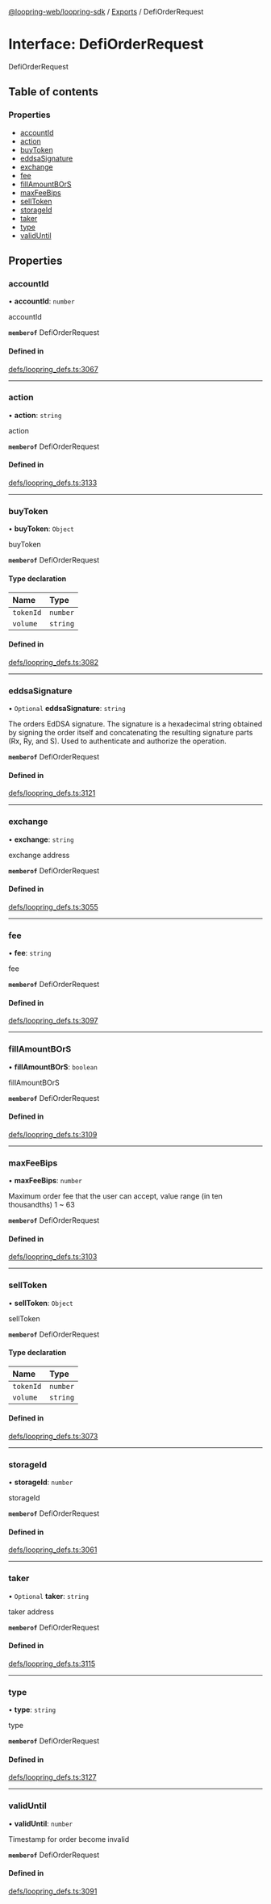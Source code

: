 [@loopring-web/loopring-sdk](../README.md) / [Exports](../modules.md) / DefiOrderRequest

# Interface: DefiOrderRequest

DefiOrderRequest

## Table of contents

### Properties

- [accountId](DefiOrderRequest.md#accountid)
- [action](DefiOrderRequest.md#action)
- [buyToken](DefiOrderRequest.md#buytoken)
- [eddsaSignature](DefiOrderRequest.md#eddsasignature)
- [exchange](DefiOrderRequest.md#exchange)
- [fee](DefiOrderRequest.md#fee)
- [fillAmountBOrS](DefiOrderRequest.md#fillamountbors)
- [maxFeeBips](DefiOrderRequest.md#maxfeebips)
- [sellToken](DefiOrderRequest.md#selltoken)
- [storageId](DefiOrderRequest.md#storageid)
- [taker](DefiOrderRequest.md#taker)
- [type](DefiOrderRequest.md#type)
- [validUntil](DefiOrderRequest.md#validuntil)

## Properties

### accountId

• **accountId**: `number`

accountId

**`memberof`** DefiOrderRequest

#### Defined in

[defs/loopring_defs.ts:3067](https://github.com/Loopring/loopring_sdk/blob/6d0be7c/src/defs/loopring_defs.ts#L3067)

___

### action

• **action**: `string`

action

**`memberof`** DefiOrderRequest

#### Defined in

[defs/loopring_defs.ts:3133](https://github.com/Loopring/loopring_sdk/blob/6d0be7c/src/defs/loopring_defs.ts#L3133)

___

### buyToken

• **buyToken**: `Object`

buyToken

**`memberof`** DefiOrderRequest

#### Type declaration

| Name | Type |
| :------ | :------ |
| `tokenId` | `number` |
| `volume` | `string` |

#### Defined in

[defs/loopring_defs.ts:3082](https://github.com/Loopring/loopring_sdk/blob/6d0be7c/src/defs/loopring_defs.ts#L3082)

___

### eddsaSignature

• `Optional` **eddsaSignature**: `string`

The orders EdDSA signature. The signature is a hexadecimal string obtained by signing the order itself and concatenating the resulting signature parts (Rx, Ry, and S). Used to authenticate and authorize the operation.

**`memberof`** DefiOrderRequest

#### Defined in

[defs/loopring_defs.ts:3121](https://github.com/Loopring/loopring_sdk/blob/6d0be7c/src/defs/loopring_defs.ts#L3121)

___

### exchange

• **exchange**: `string`

exchange address

**`memberof`** DefiOrderRequest

#### Defined in

[defs/loopring_defs.ts:3055](https://github.com/Loopring/loopring_sdk/blob/6d0be7c/src/defs/loopring_defs.ts#L3055)

___

### fee

• **fee**: `string`

fee

**`memberof`** DefiOrderRequest

#### Defined in

[defs/loopring_defs.ts:3097](https://github.com/Loopring/loopring_sdk/blob/6d0be7c/src/defs/loopring_defs.ts#L3097)

___

### fillAmountBOrS

• **fillAmountBOrS**: `boolean`

fillAmountBOrS

**`memberof`** DefiOrderRequest

#### Defined in

[defs/loopring_defs.ts:3109](https://github.com/Loopring/loopring_sdk/blob/6d0be7c/src/defs/loopring_defs.ts#L3109)

___

### maxFeeBips

• **maxFeeBips**: `number`

Maximum order fee that the user can accept, value range (in ten thousandths) 1 ~ 63

**`memberof`** DefiOrderRequest

#### Defined in

[defs/loopring_defs.ts:3103](https://github.com/Loopring/loopring_sdk/blob/6d0be7c/src/defs/loopring_defs.ts#L3103)

___

### sellToken

• **sellToken**: `Object`

sellToken

**`memberof`** DefiOrderRequest

#### Type declaration

| Name | Type |
| :------ | :------ |
| `tokenId` | `number` |
| `volume` | `string` |

#### Defined in

[defs/loopring_defs.ts:3073](https://github.com/Loopring/loopring_sdk/blob/6d0be7c/src/defs/loopring_defs.ts#L3073)

___

### storageId

• **storageId**: `number`

storageId

**`memberof`** DefiOrderRequest

#### Defined in

[defs/loopring_defs.ts:3061](https://github.com/Loopring/loopring_sdk/blob/6d0be7c/src/defs/loopring_defs.ts#L3061)

___

### taker

• `Optional` **taker**: `string`

taker address

**`memberof`** DefiOrderRequest

#### Defined in

[defs/loopring_defs.ts:3115](https://github.com/Loopring/loopring_sdk/blob/6d0be7c/src/defs/loopring_defs.ts#L3115)

___

### type

• **type**: `string`

type

**`memberof`** DefiOrderRequest

#### Defined in

[defs/loopring_defs.ts:3127](https://github.com/Loopring/loopring_sdk/blob/6d0be7c/src/defs/loopring_defs.ts#L3127)

___

### validUntil

• **validUntil**: `number`

Timestamp for order become invalid

**`memberof`** DefiOrderRequest

#### Defined in

[defs/loopring_defs.ts:3091](https://github.com/Loopring/loopring_sdk/blob/6d0be7c/src/defs/loopring_defs.ts#L3091)
